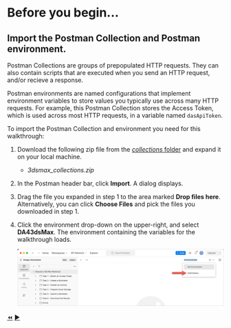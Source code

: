# Before you begin...

## Import the Postman Collection and Postman environment.

Postman Collections are groups of prepopulated HTTP requests. They can also contain scripts that are executed when you send an HTTP request, and/or recieve a response.

Postman environments are named configurations that implement environment variables to store values you typically use across many HTTP requests. For example, this Postman Collection stores the Access Token, which is used across most HTTP requests, in a variable named `dasApiToken`.

To import the Postman Collection and environment you need for this walkthrough:

1. Download the following zip file from the [*collections* folder](../collections) and expand it on your local machine.

    - _3dsmax_collections.zip_

2. In the Postman header bar, click **Import**. A dialog displays.

3. Drag the file you expanded in step 1 to the area marked **Drop files here**. Alternatively, you can click **Choose Files** and pick the files you downloaded in step 1.

4. Click the environment drop-down on the upper-right, and select **DA43dsMax**. The environment containing the variables for the walkthrough loads.

   ![Postman Environment drop-down](../images/postman_environment_dropdown.png "Postman Environment drop-down")

[:rewind:](../readme.md "readme.md")  [:arrow_forward:](task-1.md "Next task")
